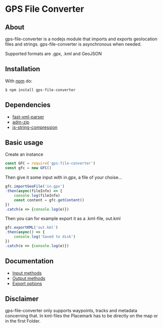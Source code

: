 # GPS File Converter

## About
gps-file-converter is a nodejs module that imports and exports geolocation files and strings.
gps-file-converter is asynchronous when needed.

Supported formats are .gpx, .kml and GeoJSON

## Installation

With [npm](https://www.npmjs.com/) do:

    $ npm install gps-file-converter

## Dependencies
- [fast-xml-parser](https://www.npmjs.com/package/fast-xml-parser)
- [adm-zip](https://www.npmjs.com/package/adm-zip)
- [js-string-compression](https://www.npmjs.com/package/js-string-compression) 

## Basic usage
Create an instance 

```javascript
const GFC = require('gps-file-converter')
const gfc = new GFC()
```
Then give it some input with in.gpx, a file of your choise...

```javascript
gfc.importGeoFile('in.gpx')
.then(async(fileInfo) => {
    console.log(fileInfo)
    const content = gfc.getContent()
})
.catch(e => {console.log(e)})
```

Then you can for example export it as a .kml-file, out.kml

```javascript
gfc.exportKML('out.kml')
.then(async() => {
    console.log('Saved to disk')
})
.catch(e => {console.log(e)})
```

## Documentation
- [Input methods](docs/input.md)
- [Output methods](docs/output.md)
- [Export options](docs/options.md)

## Disclaimer
gps-file-converter only supports waypoints, tracks and metadata concerning that.
In kml-files the Placemark has to be directly on the map or in the first Folder.